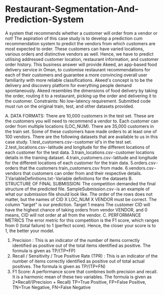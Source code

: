 # Restaurant-Segmentation-And-Prediction-System
A system that recommends whether a customer will order from a vendor or not!
The aspiration of this case study is to develop a prediction cum recommendation system to predict the vendors from which customers are most expected to order. These customers can have varied locations, various orders and distinctive vendors as well. Hence, we have to predict utilising addressed customer location, restaurant information, and customer order history.
This business answer will provide Akeed, an app-based food delivery service in Oman, to customise restaurant recommendations for each of their customers and guarantee a more convincing overall user familiarity with more reliable classifications.
Akeed's concept is to be the delivery and discovery platform for everything people demand spontaneously. Akeed resembles the dimensions of food delivery by taking the order, routing it to a restaurant, picking up the order and delivering it to the customer.
Constraints:
No low-latency requirement.
Submitted code must run on the original train, test, and other datasets provided.

A. DATA FORMATS:
There are 10,000 customers in the test set. These are the customers you will need to recommend a vendor to. Each customer can order from multiple locations (LOC_NUM). There are 35,000 customers in the train set. Some of these customers have made orders to at least one of 100 vendors.
There are the following datasets that are available to us in this case study.
1.test_customers.csv - customer id's in the test set.
2.test_locations.csv - latitude and longitude for the different locations of each customer for the test data.
3.train_locations.csv - customer locations details in the training dataset.
4.train_customers.csv - latitude and longitude for the different locations of each customer for the train data.
5.orders.csv - orders that the customers train_customers.csv from made.
6.vendors.csv - vendors that customers can order from and their respective details.
7.VariableDefinitions.txt - Variable definitions for the datasets
B. STRUCTURE OF FINAL SUBMISSION:
The competition demanded the final structure of the predicted file.
SampleSubmission.csv - is an example of what our submission file should look like. The order of the rows does not matter, but the names of CID X LOC_NUM X VENDOR must be correct. The column "target" is our prediction. Target 1 means The customer CID will have the highest chance of taking orders from vendor VENDOR, and 0 means, CID will not order at all from the vendor.
C. PERFORMANCE METRICS
The error metric for this competition is the F1 score, which ranges from 0 (total failure) to 1 (perfect score). Hence, the closer your score is to 1, the better your model.
1. Precision :
This is an indicator of the number of items correctly identified as positive out of the total items identified as positive. The formula is given as TP/(TP+FP)
2. Recall / Sensitivity / True Positive Rate (TPR)
: This is an indicator of the number of items correctly identified as positive out of total actual positives. The formula is given as TP/(TP+FN)
3. F1 Score:
A performance score that combines both precision and recall. It is a harmonic mean of these two variables. The formula is given as 2*Recall/(Precision + Recall)
TP=True Positive, FP=False Positive, TN=True Negative, FN=False Negative
